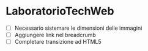 # LaboratorioTechWeb
- [ ] Necessario sistemare le dimensioni delle immagini
- [ ] Aggiungere link nel breadcrumb
- [ ] Completare transizione ad HTML5
